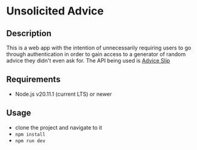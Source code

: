 
# Unsolicited Advice

## Description

This is a web app with the intention of unnecessarily requiring users to go through authentication in order to gain access to a generator of random advice they didn't even ask for. The API being used is [Advice Slip](https://api.adviceslip.com/)

## Requirements

* Node.js v20.11.1 (current LTS) or newer

## Usage

* clone the project and navigate to it
* `npm install`
* `npm run dev`
